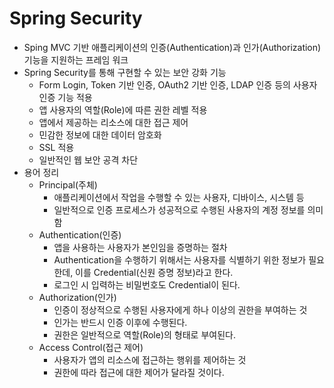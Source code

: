 # **Spring Security**

-   Sping MVC 기반 애플리케이션의 인증(Authentication)과 인가(Authorization) 기능을 지원하는 프레임 워크
-   Spring Security를 통해 구현할 수 있는 보안 강화 기능
    -   Form Login, Token 기반 인증, OAuth2 기반 인증, LDAP 인증 등의 사용자 인증 기능 적용
    -   앱 사용자의 역할(Role)에 따른 권한 레벨 적용
    -   앱에서 제공하는 리소스에 대한 접근 제어
    -   민감한 정보에 대한 데이터 암호화
    -   SSL 적용
    -   일반적인 웹 보안 공격 차단
-   용어 정리
    -   Principal(주체)
        -   애플리케이션에서 작업을 수행할 수 있는 사용자, 디바이스, 시스템 등
        -   일반적으로 인증 프로세스가 성공적으로 수행된 사용자의 계정 정보를 의미함
    -   Authentication(인증)
        -   앱을 사용하는 사용자가 본인임을 증명하는 절차
        -   Authentication을 수행하기 위해서는 사용자를 식별하기 위한 정보가 필요한데, 이를 Credential(신원 증명 정보)라고 한다.
        -   로그인 시 입력하는 비밀번호도 Credential이 된다.
    -   Authorization(인가)
        -   인증이 정상적으로 수행된 사용자에게 하나 이상의 권한을 부여하는 것
        -   인가는 반드시 인증 이후에 수행된다.
        -   권한은 일반적으로 역할(Role)의 형태로 부여된다.
    -   Access Control(접근 제어)
        -   사용자가 앱의 리소스에 접근하는 행위를 제어하는 것
        -   권한에 따라 접근에 대한 제어가 달라질 것이다.
